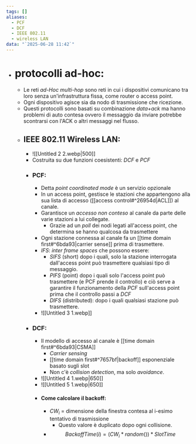 ```yaml
---
tags: []
aliases:
  - PCF
  - DCF
  - IEEE 802.11
  - wireless LAN
data: "`2025-06-28 11:42`"
---
```

- # protocolli ad-hoc:
	-  Le reti _ad-Hoc multi-hop_ sono reti in cui i dispositivi comunicano tra loro senza un'infrastruttura fissa, come router o access point.
	- Ogni dispositivo agisce sia da nodo di trasmissione che ricezione.
	- Questi protocolli sono basati su combinazione _data+ack_ ma hanno problemi di auto contesa ovvero il messaggio da inviare potrebbe scontrarsi con l'ACK o altri messaggi nel flusso.
	- ## IEEE 802.11 Wireless LAN:
		- ![[Untitled 2 2.webp|500]]
		- Costruita su due funzioni coesistenti: _DCF_ e _PCF_
		- ### PCF:
			- Detta _point coordinated mode_ è un servizio opzionale
			- In un access point, gestisce le stazioni che appartengono alla sua lista di accesso ([[access control#^26954d|ACL]]) al canale.
			- Garantisce un _accesso non conteso_ al canale da parte delle varie stazioni a lui collegate.
				- Grazie ad un _poll_ dei nodi legati all'access point, che determina se hanno qualcosa da trasmettere 
			- Ogni stazione connessa al canale fa un [[time domain first#^6bda93|carrier sense]] prima di trasmettere.
			- _IFS_: _inter frame spaces_ che possono essere:
				- _SIFS_ (short) dopo i quali, solo la stazione interrogata dall'access point può trasmettere qualsiasi tipo di messaggio.
				- _PIFS_ (point) dopo i quali solo l'access point può trasmettere (e PCF prende il controllo) e ciò serve a garantire il funzionamento della _PCF_ sull'access point prima che il controllo passi a _DCF_
				- _DIFS_ (distributed): dopo i quali qualsiasi stazione può trasmettere.
			- ![[Untitled 3 1.webp]]
		- ### DCF:
			- Il modello di accesso al canale è [[time domain first#^6bda93|CSMA]] 
				- _Carrier sensing_
				- [[time domain first#^7657bf|backoff]] esponenziale basato sugli slot
				- Non c'è _collision detection_, ma solo _avoidance_.
			- ![[Untitled 4 1.webp|650]]
			- ![[Untitled 5 1.webp|650]]
			- #### Come calcolare il backoff:
				- $CW_{i}$ = dimensione della finestra contesa al i-esimo tentativo di trasmissione
					- Questo valore è duplicato dopo ogni collisione.
				- $$BackoffTime(i)=(CW_{i}*random())*SlotTime$$
